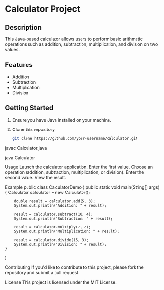# Calculator Project

## Description
This Java-based calculator allows users to perform basic arithmetic operations such as addition, subtraction, multiplication, and division on two values.

## Features
- Addition
- Subtraction
- Multiplication
- Division

## Getting Started
1. Ensure you have Java installed on your machine.
2. Clone this repository:

   ```bash
   git clone https://github.com/your-username/calculator.git

javac Calculator.java

java Calculator

Usage
Launch the calculator application.
Enter the first value.
Choose an operation (addition, subtraction, multiplication, or division).
Enter the second value.
View the result.


Example
public class CalculatorDemo {
    public static void main(String[] args) {
        Calculator calculator = new Calculator();
        
        double result = calculator.add(5, 3);
        System.out.println("Addition: " + result);
        
        result = calculator.subtract(10, 4);
        System.out.println("Subtraction: " + result);
        
        result = calculator.multiply(7, 2);
        System.out.println("Multiplication: " + result);
        
        result = calculator.divide(15, 3);
        System.out.println("Division: " + result);
    }
}



Contributing
If you'd like to contribute to this project, please fork the repository and submit a pull request.

License
This project is licensed under the MIT License.

